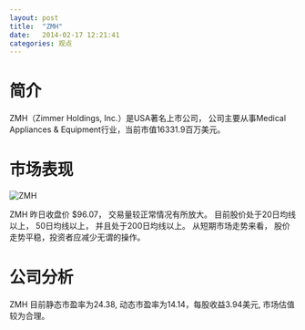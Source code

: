 ```yaml
---
layout: post
title:  "ZMH"
date:   2014-02-17 12:21:41
categories: 观点
---
```


# 简介
ZMH（Zimmer Holdings, Inc.）是USA著名上市公司，
公司主要从事Medical Appliances & Equipment行业，当前市值16331.9百万美元。

# 市场表现

![ZMH](http://finviz.com/chart.ashx?t=ZMH&ty=c&ta=1&p=d&s=l)

ZMH 昨日收盘价 $96.07，
交易量较正常情况有所放大。
目前股价处于20日均线以上，
50日均线以上，
并且处于200日均线以上。
从短期市场走势来看，
股价走势平稳，投资者应减少无谓的操作。

# 公司分析
ZMH 目前静态市盈率为24.38, 动态市盈率为14.14，每股收益3.94美元,
市场估值较为合理。
